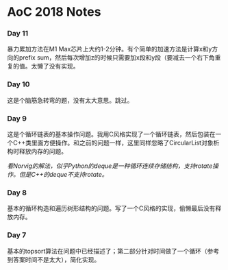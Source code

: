 # AoC 2018 Notes

### Day 11

暴力累加方法在M1 Max芯片上大约1-2分钟。有个简单的加速方法是计算x和y方向的prefix sum，然后每次增加z的时候只需要加x段和y段（要减去一个右下角重复的值。太懒了没有实现。

### Day 10

这是个脑筋急转弯的题，没有太大意思。跳过。

### Day 9

这是个循环链表的基本操作问题。我用C风格实现了一个循环链表，然后包装在一个C++类里面方便操作。和之前的问题一样，这里同样忽略了CircularList对象析构时释放内存的问题。

*看Norvig的解法，似乎Python的deque是一种循环连续存储结构，支持rotate操作。但是C++的deque不支持rotate。*

### Day 8

基本的循环构造和遍历树形结构的问题。写了一个C风格的实现，偷懒最后没有释放内存。

### Day 7

基本的topsort算法在问题中已经描述了；第二部分针对时间做了一个循环（参考到答案时间不是太大），简化实现。
